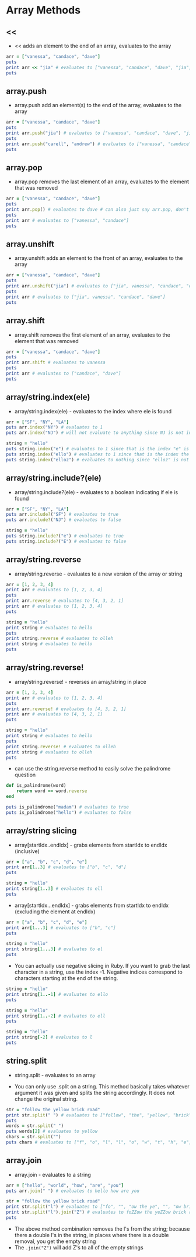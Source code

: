# Array Methods

## <<

* << adds an element to the end of an array, evaluates to the array

```ruby
arr = ["vanessa", "candace", "dave"]
puts
print arr << "jia" # evaluates to ["vanessa", "candace", "dave", "jia"]
puts
```

## array.push

* array.push add an element(s) to the end of the array, evaluates to the array

```ruby
arr = ["vanessa", "candace", "dave"]
puts
print arr.push("jia") # evaluates to ["vanessa", "candace", "dave", "jia"]
puts
print arr.push("carell", "andrew") # evaluates to ["vanessa", "candace", "dave", "jia", "carell", "andrew"]
puts
```

## array.pop 

* array.pop removes the last element of an array, evaluates to the element that was removed

```ruby
arr = ["vanessa", "candace", "dave"]
puts
print arr.pop() # evaluates to dave # can also just say arr.pop, don't need to use the parentheses
puts
print arr # evaluates to ["vanessa", "candace"] 
puts
```

## array.unshift

* array.unshift adds an element to the front of an array, evaluates to the array

```ruby
arr = ["vanessa", "candace", "dave"]
puts
print arr.unshift("jia") # evaluates to ["jia", vanessa", "candace", "dave"]
puts
print arr # evaluates to ["jia", vanessa", "candace", "dave"]
puts
```

## array.shift

* array.shift removes the first element of an array, evaluates to the element that was removed

```ruby
arr = ["vanessa", "candace", "dave"]
puts
print arr.shift # evaluates to vanessa
puts
print arr # evaluates to ["candace", "dave"]
puts
```

## array/string.index(ele)

* array/string.index(ele) - evaluates to the index where ele is found

```ruby
arr = ["SF", "NY", "LA"]
puts arr.index("NY") # evaluates to 1
puts arr.index("NJ") # will not evaluate to anything since NJ is not in arr
```

```ruby
string = "hello"
puts string.index("e") # evaluates to 1 since that is the index "e" is at in "hello"
puts string.index("ello") # evaluates to 1 since that is the index the substring starts at
puts string.index("elloz") # evaluates to nothing since "elloz" is not in "hello"
```

## array/string.include?(ele) 

* array/string.include?(ele) - evaluates to a boolean indicating if ele is found

```ruby
arr = ["SF", "NY", "LA"]
puts arr.include?("SF") # evaluates to true
puts arr.include?("NJ") # evaluates to false
```

```ruby
string = "hello"
puts string.include?("e") # evaluates to true
puts string.include?("E") # evaluates to false
```

## array/string.reverse

* array/string.reverse - evaluates to a new version of the array or string

```ruby
arr = [1, 2, 3, 4]
print arr # evaluates to [1, 2, 3, 4]
puts
print arr.reverse # evaluates to [4, 3, 2, 1]
print arr # evaluates to [1, 2, 3, 4]
puts
```

```ruby
string = "hello"
print string # evaluates to hello
puts
print string.reverse # evaluates to olleh
print string # evaluates to hello
puts
```

## array/string.reverse!

* array/string.reverse! - reverses an array/string in place

```ruby
arr = [1, 2, 3, 4]
print arr # evaluates to [1, 2, 3, 4]
puts
print arr.reverse! # evaluates to [4, 3, 2, 1]
print arr # evaluates to [4, 3, 2, 1]
puts
```

```ruby
string = "hello"
print string # evaluates to hello
puts
print string.reverse! # evaluates to olleh
print string # evaluates to olleh
puts
```

* can use the string.reverse method to easily solve the palindrome question

```ruby
def is_palindrome(word)
	return word == word.reverse
end

puts is_palindrome("madam") # evaluates to true
puts is_palindrome("hello") # evaluates to false
```

## array/string slicing

* array[startIdx..endIdx] - grabs elements from startIdx to endIdx (inclusive)

```ruby
arr = ["a", "b", "c", "d", "e"]
print arr[1..3] # evaluates to ["b", "c", "d"]
puts
```

```ruby
string = "hello"
print string[1..3] # evaluates to ell
puts
```

* array[startIdx...endIdx] - grabs elements from startIdx to endIdx (excluding the element at endIdx)

```ruby
arr = ["a", "b", "c", "d", "e"]
print arr[1...3] # evaluates to ["b", "c"]
puts
```

```ruby
string = "hello"
print string[1...3] # evaluates to el
puts
```

* You can actually use negative slicing in Ruby. If you want to grab the last character in a string, use the index -1. Negative indices correspond to characters starting at the end of the string.

```ruby
string = "hello"
print string[1..-1] # evaluates to ello
puts
```

```ruby
string = "hello"
print string[1..-2] # evaluates to ell
puts
```

```ruby
string = "hello"
print string[-2] # evaluates to l
puts
```

## string.split 

* string.split - evaluates to an array

* You can only use .split on a string. This method basically takes whatever argument it was given and splits the string accordingly. It does not change the original string.


```ruby
str = "follow the yellow brick road"
print str.split(" ") # evaluates to ["follow", "the", "yellow", "brick", "road"]
puts
words = str.split(" ")
puts words[2] # evaluates to yellow
chars = str.split("")
puts chars # evaluates to ["f", "o", "l", "l", "o", "w", "t", "h", "e", "y, "e", "l"," l", "o", "w", "b", "r", "i", "c", "k", "r", "o", "a", "d"]
```

## array.join

* array.join - evaluates to a string

```ruby
arr = ["hello", "world", "how", "are", "you"]
puts arr.join(" ") # evaluates to hello how are you 
```

```ruby
str = "follow the yellow brick road"
print str.split("l") # evaluates to ["fo", "", "ow the ye", "", "ow brick road"]
print str.split("l").join("Z") # evaluates to foZZow the yeZZow brick road
puts
```

* The above method combination removes the l's from the string; because there a double l's in the string, in places where there is a double removal, you get the empty string
* The `.join("Z")` will add Z's to all of the empty strings